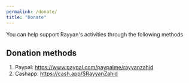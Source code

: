 ```yaml
---
permalink: /donate/
title: "Donate"
---
```


You can help support Rayyan's activities through the following methods

## Donation methods

1. Paypal: https://www.paypal.com/paypalme/rayyanzahid
2. Cashapp: https://cash.app/$RayyanZahid

